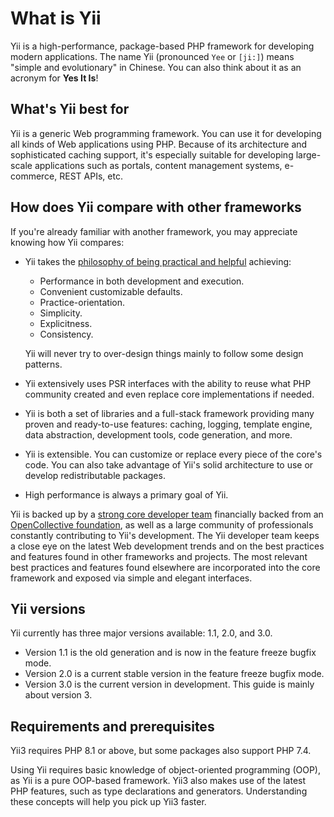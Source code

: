 # What is Yii

Yii is a high-performance, package-based PHP framework for developing modern applications.
The name Yii (pronounced `Yee` or `[ji:]`) means "simple and evolutionary" in Chinese.
You can also think about it as an acronym for **Yes It Is**!

## What's Yii best for

Yii is a generic Web programming framework.
You can use it for developing all kinds of Web applications using PHP.
Because of its architecture and sophisticated caching support,
it's especially suitable for developing large-scale applications such as portals, content management systems,
e-commerce, REST APIs, etc.

## How does Yii compare with other frameworks

If you're already familiar with another framework, you may appreciate knowing how Yii compares:

- Yii takes the [philosophy of being practical and helpful](https://github.com/yiisoft/docs/blob/master/001-yii-values.md) achieving:
  - Performance in both development and execution.
  - Convenient customizable defaults.
  - Practice-orientation.
  - Simplicity.
  - Explicitness.
  - Consistency.
  
  Yii will never try to over-design things mainly to follow some design patterns.
- Yii extensively uses PSR interfaces with the ability to reuse what PHP community created and even
  replace core implementations if needed.
- Yii is both a set of libraries and a full-stack framework providing many proven and ready-to-use features:
  caching, logging, template engine, data abstraction, development tools, code generation, and more.
- Yii is extensible. You can customize or replace every piece of the core's code. You can also
  take advantage of Yii's solid architecture to use or develop redistributable packages.
- High performance is always a primary goal of Yii.

Yii is backed up by a [strong core developer team](https://www.yiiframework.com/team/) financially backed from an
[OpenCollective foundation](https://opencollective.com/yiisoft), as well as a large community of professionals constantly
contributing to Yii's development. The Yii developer team keeps a close eye on the latest Web development trends and
on the best practices and features found in other frameworks and projects. The most relevant best practices and features
found elsewhere are incorporated into the core framework and exposed via simple and elegant interfaces.


## Yii versions

Yii currently has three major versions available: 1.1, 2.0, and 3.0.

- Version 1.1 is the old generation and is now in the feature freeze bugfix mode.
- Version 2.0 is a current stable version in the feature freeze bugfix mode.
- Version 3.0 is the current version in development. This guide is mainly about version 3.


## Requirements and prerequisites

Yii3 requires PHP 8.1 or above, but some packages also support PHP 7.4.

Using Yii requires basic knowledge of object-oriented programming (OOP), as Yii is a pure OOP-based framework.
Yii3 also makes use of the latest PHP features, such as type declarations and generators. Understanding these
concepts will help you pick up Yii3 faster.

